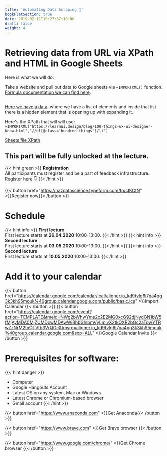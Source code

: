 ```yaml
---
title: 'Automating Data Scraping 🔐'
bookFlatSection: true
date: 2019-02-11T19:27:37+10:00
draft: false
weight: 4
---
```

# Retrieving data from URL via XPath and HTML in Google Sheets

Here is what we will do:

Take a website and pull out data to Google sheets via `=IMPORTXML()` function. [Formula documentation we can find here](https://support.google.com/docs/answer/3093342?hl=en "IMPORTXML Google Sheets").

##

[Here we have a data](https://learnui.design/blog/100-things-ux-ui-designer-know.html "100 things designer should know"), where we have a list of elements and inside that list there is a hidden element that is opening up with expanding it.

Here's the XPath that will will use: `=IMPORTXML("https://learnui.design/blog/100-things-ux-ui-designer-know.html","//ol[@class='hundred-things']/li")`


[Sheets file XPath](https://docs.google.com/spreadsheets/d/1fy2en_Ql-8kMj5e_suqOEuehTAPo55lwBp3gFY2Sr9M/edit?usp=sharing "XPath Sheets Link" )

## This part will be fully unlocked at the lecture.

{{< hint green >}}
**Registration**  
All participants must register and be a part of feedback infrastructure.\
Register here 👇
{{< /hint >}}

{{< button href="https://nazdatascience.typeform.com/to/cIKCtN" >}}Register now{{< /button >}}



# Schedule

{{< hint info >}}
**First lecture**  
First lecture starts at **26.04.2020** 10:00-13:00. 
{{< /hint >}}
{{< hint info >}}
**Second lecture**  
First lecture starts at **03.05.2020** 10:00-13:00.
{{< /hint >}}
{{< hint info >}}
**Second lecture**  
First lecture starts at **10.05.2020** 10:00-13:00.
{{< /hint >}}

# Add it to your calendar

{{< button href="https://calendar.google.com/calendar/ical/aligner.io_kd9tvlg6i7pa4pg3k3kh95mouk%40group.calendar.google.com/public/basic.ics" >}}Import Calendar {{< /button >}}
{{< button href="https://calendar.google.com/event?action=TEMPLATE&tmeid=NWg2bWhwYms2c2E2MG0xcG92djNydGN1bW5fMjAyMDA0MjZUMDcwMDAwWiBhbGlnbmVyLmlvX2tkOXR2bGc2aTdwYTRwZzNrM2toOTVtb3VrQGc&tmsrc=aligner.io_kd9tvlg6i7pa4pg3k3kh95mouk%40group.calendar.google.com&scp=ALL" >}}Google Calendar Invite {{< /button >}}


# Prerequisites for software:
{{< hint danger >}}
- Computer
- Google Hangouts Account
- Latest OS on any system, Mac or Windows
- Latest Chrome or Chromium-based browser
- Gmail account
{{< /hint >}}

{{< button href="https://www.anaconda.com" >}}Get Anaconda{{< /button >}}

{{< button href="https://www.brave.com" >}}Get Brave browser {{< /button >}}

{{< button href="https://www.google.com/chrome/" >}}Get Chrome browser {{< /button >}}